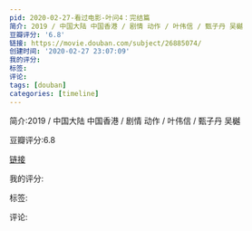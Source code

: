 ```yaml
---
pid: 2020-02-27-看过电影-叶问4：完结篇
简介: 2019 / 中国大陆 中国香港 / 剧情 动作 / 叶伟信 / 甄子丹 吴樾
豆瓣评分: '6.8'
链接: https://movie.douban.com/subject/26885074/
创建时间: '2020-02-27 23:07:09'
我的评分:
标签:
评论:
tags: [douban]
categories: [timeline]
---
```

简介:2019 / 中国大陆 中国香港 / 剧情 动作 / 叶伟信 / 甄子丹 吴樾

豆瓣评分:6.8

[链接](https://movie.douban.com/subject/26885074/)

我的评分:

标签:

评论:

